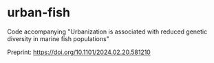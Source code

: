 # urban-fish
Code accompanying "Urbanization is associated with reduced genetic diversity in marine fish populations"

Preprint: https://doi.org/10.1101/2024.02.20.581210 
